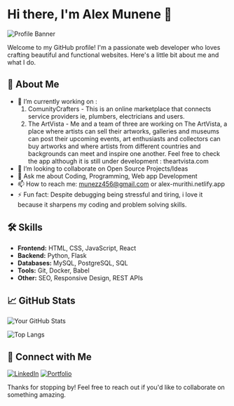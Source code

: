 # Hi there, I'm Alex Munene 👋

![Profile Banner](https://alex-murithi.netlify.app/static/media/AM.57db07ed6eb50d325370.png)

Welcome to my GitHub profile! I'm a passionate web developer who loves crafting beautiful and functional websites. Here's a little bit about me and what I do.

## 🚀 About Me

- 🔭 I’m currently working on :<br />
    1. ComunityCrafters - This is an online marketplace that connects service providers ie, plumbers, electricians and users.<br />
    2. The ArtVista - Me and a team of three are working on The ArtVista, a place where artists can sell their artworks, galleries and museums can post their 
                      upcoming events, art enthusiasts and collectors can buy artworks and where artists from different countries and backgrounds can meet and 
                      inspire one another. Feel free to check the app although it is still under development : theartvista.com
- 👯 I’m looking to collaborate on Open Source Projects/Ideas
- 💬 Ask me about Coding, Programming, Web app Development
- 📫 How to reach me: munezz456@gmail.com or alex-murithi.netlify.app
- ⚡ Fun fact: Despite debugging being stressful and tiring, i love it because it sharpens my coding and problem solving skills.

## 🛠️ Skills

- **Frontend:** HTML, CSS, JavaScript, React
- **Backend:** Python, Flask
- **Databases:** MySQL, PostgreSQL, SQL
- **Tools:** Git, Docker, Babel
- **Other:** SEO, Responsive Design, REST APIs

## 📈 GitHub Stats

![Your GitHub Stats](https://github-readme-stats.vercel.app/api?username=yourusername&show_icons=true&theme=radical)

![Top Langs](https://github-readme-stats.vercel.app/api/top-langs/?username=yourusername&layout=compact&theme=radical)

## 🔗 Connect with Me

[![LinkedIn](https://img.shields.io/badge/LinkedIn-0077B5?style=for-the-badge&logo=linkedin&logoColor=white)](https://www.linkedin.com/in/alex-munene-289729260/)
[![Portfolio](https://img.shields.io/badge/Portfolio-000000?style=for-the-badge&logo=About.me&logoColor=white)](https://alex-murithi.netlify.app)

Thanks for stopping by! Feel free to reach out if you'd like to collaborate on something amazing.
